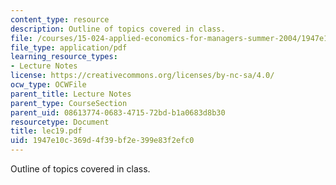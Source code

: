 ```yaml
---
content_type: resource
description: Outline of topics covered in class.
file: /courses/15-024-applied-economics-for-managers-summer-2004/1947e10c369d4f39bf2e399e83f2efc0_lec19.pdf
file_type: application/pdf
learning_resource_types:
- Lecture Notes
license: https://creativecommons.org/licenses/by-nc-sa/4.0/
ocw_type: OCWFile
parent_title: Lecture Notes
parent_type: CourseSection
parent_uid: 08613774-0683-4715-72bd-b1a0683d8b30
resourcetype: Document
title: lec19.pdf
uid: 1947e10c-369d-4f39-bf2e-399e83f2efc0
---
```

Outline of topics covered in class.